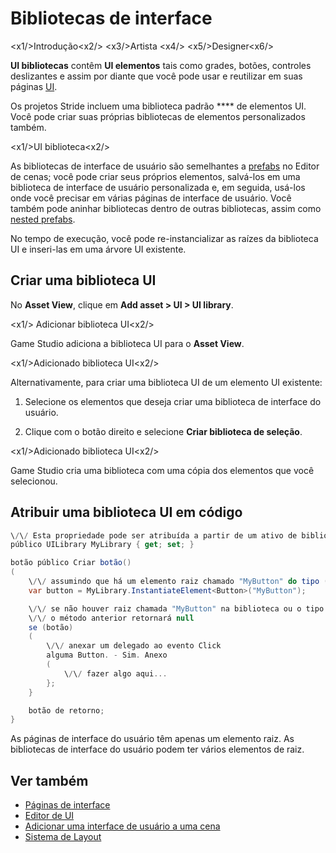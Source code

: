 # Bibliotecas de interface

<x1\/>Introdução<x2\/>
<x3\/>Artista <x4\/>
<x5\/>Designer<x6\/>

**UI bibliotecas** contêm **UI elementos** tais como grades, botões, controles deslizantes e assim por diante que você pode usar e reutilizar em suas páginas [UI](UI-pages.md).

Os projetos Stride incluem uma biblioteca padrão **** de elementos UI. Você pode criar suas próprias bibliotecas de elementos personalizados também.

<x1\/>UI biblioteca<x2\/>

As bibliotecas de interface de usuário são semelhantes a [prefabs](../game-studio/prefabs/index.md) no Editor de cenas; você pode criar seus próprios elementos, salvá-los em uma biblioteca de interface de usuário personalizada e, em seguida, usá-los onde você precisar em várias páginas de interface de usuário. Você também pode aninhar bibliotecas dentro de outras bibliotecas, assim como [nested prefabs](../game-studio/prefabs/nested-prefabs.md).

No tempo de execução, você pode re-instancializar as raízes da biblioteca UI e inseri-las em uma árvore UI existente.

## Criar uma biblioteca UI

No **Asset View**, clique em **Add asset > UI > UI library**.

<x1\/> Adicionar biblioteca UI<x2\/>

Game Studio adiciona a biblioteca UI para o **Asset View**.

<x1\/>Adicionado biblioteca UI<x2\/>

Alternativamente, para criar uma biblioteca UI de um elemento UI existente:

1. Selecione os elementos que deseja criar uma biblioteca de interface do usuário.

2. Clique com o botão direito e selecione **Criar biblioteca de seleção**.

<x1\/>Adicionado biblioteca UI<x2\/>

Game Studio cria uma biblioteca com uma cópia dos elementos que você selecionou.

## Atribuir uma biblioteca UI em código

```cs
\/\/ Esta propriedade pode ser atribuída a partir de um ativo de biblioteca UI no Game Studio
público UILibrary MyLibrary { get; set; }

botão público Criar botão()
(
    \/\/ assumindo que há um elemento raiz chamado "MyButton" do tipo (ou derivado de) Botão
    var button = MyLibrary.InstantiateElement<Button>("MyButton");

    \/\/ se não houver raiz chamada "MyButton" na biblioteca ou o tipo não coincide,
    \/\/ o método anterior retornará null
    se (botão)
    (        
        \/\/ anexar um delegado ao evento Click
        alguma Button. - Sim. Anexo
        (
            \/\/ fazer algo aqui...
        };
    }

    botão de retorno;
}
```

As páginas de interface do usuário têm apenas um elemento raiz. As bibliotecas de interface do usuário podem ter vários elementos de raiz.

## Ver também

* [Páginas de interface](ui-pages.md)
* [Editor de UI](ui-editor.md)
* [Adicionar uma interface de usuário a uma cena](add-a-ui-to-a-scene.md)
* [Sistema de Layout](layout-system.md)